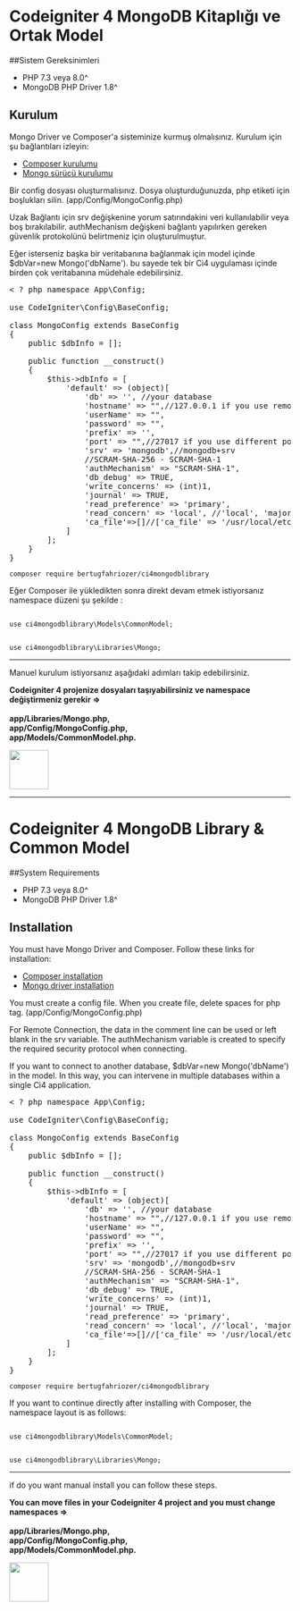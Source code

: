 # Codeigniter 4 MongoDB Kitaplığı ve Ortak Model

##Sistem Gereksinimleri

- PHP 7.3 veya 8.0^
- MongoDB PHP Driver 1.8^

## Kurulum

Mongo Driver ve Composer'a sisteminize kurmuş olmalısınız. Kurulum için şu bağlantıları izleyin:

<ul>
<li><a href="https://getcomposer.org/doc/00-intro.md#installation-linux-unix-macos">Composer kurulumu</a></li>
<li><a href="https://www.php.net/manual/en/mongo.installation.php">Mongo sürücü kurulumu</a></li>
</ul>

Bir config dosyası oluşturmalısınız. Dosya oluşturduğunuzda, php etiketi için boşlukları silin. (app/Config/MongoConfig.php)

Uzak Bağlantı için srv değişkenine yorum satırındakini veri kullanılabilir veya boş bırakılabilir. authMechanism değişkeni bağlantı yapılırken gereken güvenlik protokolünü belirtmeniz için oluşturulmuştur.

Eğer isterseniz başka bir veritabanına bağlanmak için model içinde $dbVar=new Mongo('dbName'). bu sayede tek bir Ci4 uygulaması içinde birden çok veritabanına müdehale edebilirsiniz.

<pre>
< ? php namespace App\Config;

use CodeIgniter\Config\BaseConfig;

class MongoConfig extends BaseConfig
{
    public $dbInfo = [];

    public function __construct()
    {
        $this->dbInfo = [
            'default' => (object)[
                'db' => '', //your database
                'hostname' => "",//127.0.0.1 if you use remote server you should change host address
                'userName' => "",
                'password' => "",
                'prefix' => '',
                'port' => "",//27017 if you use different port you should change port address
                'srv' => 'mongodb',//mongodb+srv
                //SCRAM-SHA-256 - SCRAM-SHA-1
                'authMechanism' => "SCRAM-SHA-1",
                'db_debug' => TRUE,
                'write_concerns' => (int)1,
                'journal' => TRUE,
                'read_preference' => 'primary',
                'read_concern' => 'local', //'local', 'majority' or 'linearizable'
                'ca_file'=>[]//['ca_file' => '/usr/local/etc/openssl/cert.pem']
            ]
        ];
    }
}
</pre>

<code>composer require bertugfahriozer/ci4mongodblibrary</code>

Eğer Composer ile yükledikten sonra direkt devam etmek istiyorsanız namespace düzeni şu şekilde :

<code>
use ci4mongodblibrary\Models\CommonModel;

use ci4mongodblibrary\Libraries\Mongo;
</code>

<hr>

Manuel kurulum istiyorsanız aşağıdaki adımları takip edebilirsiniz.

**Codeigniter 4 projenize dosyaları taşıyabilirsiniz ve namespace değiştirmeniz gerekir =><br><br>app/Libraries/Mongo.php,<br>app/Config/MongoConfig.php,<br>app/Models/CommonModel.php.**

<a href="http://www.bynogame.com/destekle/bertugfahriozer-wwwyoutubecomchannelUCnw4Gyax5OAx6d4DtiNh_gw"><img src="https://bertugfahriozer.com/assets/images/gallery/BMC-logowordmark-Black.jpg" height="70"></a>
<hr>

# Codeigniter 4 MongoDB Library & Common Model

##System Requirements

- PHP 7.3 veya 8.0^
- MongoDB PHP Driver 1.8^

## Installation
You must have Mongo Driver and Composer. Follow these links for installation:

<ul>
<li><a href="https://getcomposer.org/doc/00-intro.md#installation-linux-unix-macos">Composer installation</a></li>
<li><a href="https://www.php.net/manual/en/mongo.installation.php">Mongo driver installation</a></li>
</ul>

You must create a config file. When you create file, delete spaces for php tag. (app/Config/MongoConfig.php)

For Remote Connection, the data in the comment line can be used or left blank in the srv variable. The authMechanism variable is created to specify the required security protocol when connecting.

If you want to connect to another database, $dbVar=new Mongo('dbName') in the model. In this way, you can intervene in multiple databases within a single Ci4 application.
<pre>
< ? php namespace App\Config;

use CodeIgniter\Config\BaseConfig;

class MongoConfig extends BaseConfig
{
    public $dbInfo = [];

    public function __construct()
    {
        $this->dbInfo = [
            'default' => (object)[
                'db' => '', //your database
                'hostname' => "",//127.0.0.1 if you use remote server you should change host address
                'userName' => "",
                'password' => "",
                'prefix' => '',
                'port' => "",//27017 if you use different port you should change port address
                'srv' => 'mongodb',//mongodb+srv
                //SCRAM-SHA-256 - SCRAM-SHA-1
                'authMechanism' => "SCRAM-SHA-1",
                'db_debug' => TRUE,
                'write_concerns' => (int)1,
                'journal' => TRUE,
                'read_preference' => 'primary',
                'read_concern' => 'local', //'local', 'majority' or 'linearizable'
                'ca_file'=>[]//['ca_file' => '/usr/local/etc/openssl/cert.pem']
            ]
        ];
    }
}
</pre>

<code>composer require bertugfahriozer/ci4mongodblibrary</code>

If you want to continue directly after installing with Composer, the namespace layout is as follows:

<code>
use ci4mongodblibrary\Models\CommonModel;

use ci4mongodblibrary\Libraries\Mongo;
</code>

<hr>

if do you want manual install you can follow these steps.

**You can move files in your Codeigniter 4 project and you must change namespaces => <br><br> app/Libraries/Mongo.php,<br>app/Config/MongoConfig.php,<br>app/Models/CommonModel.php.**

<a href="http://www.bynogame.com/destekle/bertugfahriozer-wwwyoutubecomchannelUCnw4Gyax5OAx6d4DtiNh_gw"><img src="https://bertugfahriozer.com/assets/images/gallery/BMC-logowordmark-Black.jpg" height="70"></a>

